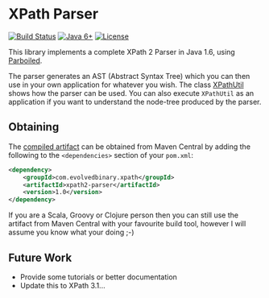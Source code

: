 XPath Parser
============
[![Build Status](https://travis-ci.org/exquery/xpath2-parser.png?branch=master)](https://travis-ci.org/exquery/xpath2-parser) [![Java 6+](https://img.shields.io/badge/java-6+-blue.svg)](http://java.oracle.com) [![License](https://img.shields.io/badge/license-GPL%202-blue.svg)](https://www.gnu.org/licenses/gpl-2.0.html)

This library implements a complete XPath 2 Parser in Java 1.6, using [Parboiled](https://github.com/sirthias/parboiled).

The parser generates an AST (Abstract Syntax Tree) which you can then use in your own application for whatever you wish. The class [XPathUtil](https://github.com/exquery/xpath2-parser/blob/master/src/main/java/com/evolvedbinary/xpath/parser/XPathUtil.java) shows how the parser can be used. You can also execute `XPathUtil` as an application if you want to understand the node-tree produced by the parser.


Obtaining
---------
The [compiled artifact](http://search.maven.org/#search%7Cga%7C1%7Cg%3A%22com.evolvedbinary.xpath%22%20AND%20a%3A%22xpath2-parser%22) can be obtained from Maven Central by adding the following to the `<dependencies>` section of your `pom.xml`:
```xml
<dependency>
    <groupId>com.evolvedbinary.xpath</groupId>
    <artifactId>xpath2-parser</artifactId>
    <version>1.0</version>
</dependency>
```

If you are a Scala, Groovy or Clojure person then you can still use the artifact from Maven Central with your favourite build tool, however I will assume you know what your doing ;-)


Future Work
-----------
* Provide some tutorials or better documentation
* Update this to XPath 3.1...
